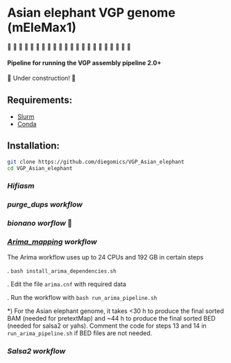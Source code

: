 # Asian elephant VGP genome (mEleMax1)

🐘 🧬 🐘 🧬 🐘 🧬 🐘 🧬 🐘 🧬 🐘 🧬 🐘 🧬 🐘 🧬 🐘 🧬 🐘 🧬 🐘 🧬

#### Pipeline for running the VGP assembly pipeline 2.0+
:construction: Under construction! :construction:

## Requirements:
* [Slurm](https://slurm.schedmd.com)
* [Conda](https://docs.conda.io)

## Installation:
```bash
git clone https://github.com/diegomics/VGP_Asian_elephant
cd VGP_Asian_elephant
```

### _Hifiasm_

### _purge_dups workflow_

### _bionano worflow_ :construction:

### _[Arima_mapping](https://github.com/ArimaGenomics/mapping_pipeline) workflow_
The Arima workflow uses up to 24 CPUs and 192 GB in certain steps

. `bash install_arima_dependencies.sh`

. Edit the file `arima.cnf` with required data

. Run the workflow with `bash run_arima_pipeline.sh`

\*) For the Asian elephant genome, it takes <30 h to produce the final sorted BAM (needed for pretextMap) and ~44 h to produce the final sorted BED (needed for salsa2 or yahs). Comment the code for steps 13 and 14 in `run_arima_pipeline.sh` if BED files are not needed.

### _Salsa2 workflow_
